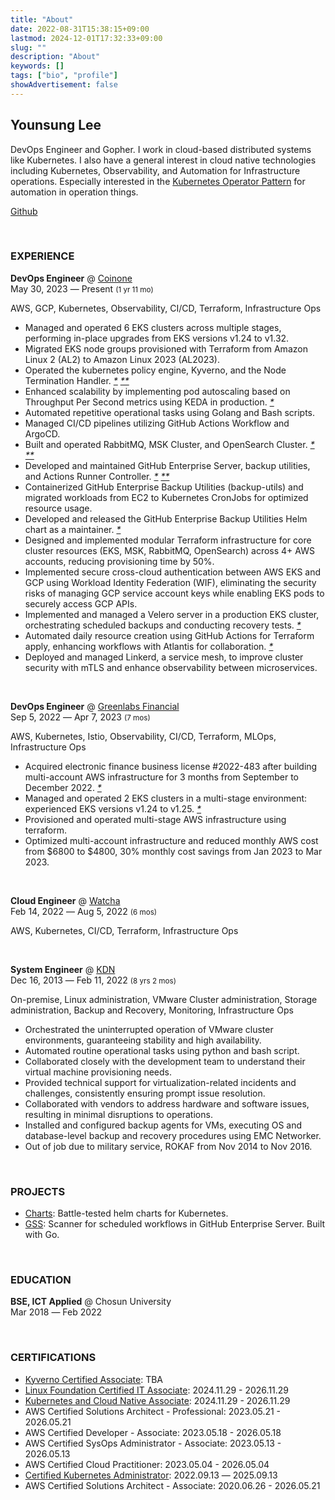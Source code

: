 ```yaml
---
title: "About"
date: 2022-08-31T15:38:15+09:00
lastmod: 2024-12-01T17:32:33+09:00
slug: ""
description: "About"
keywords: []
tags: ["bio", "profile"]
showAdvertisement: false
---
```


## Younsung Lee

DevOps Engineer and Gopher. I work in cloud-based distributed systems like Kubernetes. I also have a general interest in cloud native technologies including Kubernetes, Observability, and Automation for Infrastructure operations. Especially interested in the [Kubernetes Operator Pattern](https://kubernetes.io/docs/concepts/extend-kubernetes/operator/) for automation in operation things.

[Github](https://github.com/younsl)

&nbsp;

### EXPERIENCE

**DevOps Engineer** @ [Coinone](https://coinone.co.kr)  
May 30, 2023 ― Present <small>(1 yr 11 mo)</small>

AWS, GCP, Kubernetes, Observability, CI/CD, Terraform, Infrastructure Ops

- Managed and operated 6 EKS clusters across multiple stages, performing in-place upgrades from EKS versions v1.24 to v1.32.
- Migrated EKS node groups provisioned with Terraform from Amazon Linux 2 (AL2) to Amazon Linux 2023 (AL2023).
- Operated the kubernetes policy engine, Kyverno, and the Node Termination Handler. _[*](/blog/k8s/kyverno/) [**](/blog/nth/)_
- Enhanced scalability by implementing pod autoscaling based on Throughput Per Second metrics using KEDA in production. _[*](/blog/keda/)_
- Automated repetitive operational tasks using Golang and Bash scripts.
- Managed CI/CD pipelines utilizing GitHub Actions Workflow and ArgoCD.
- Built and operated RabbitMQ, MSK Cluster, and OpenSearch Cluster. _[*](/blog/kafka/) [**](/blog/elasticsearch-admin-guide/)_
- Developed and maintained GitHub Enterprise Server, backup utilities, and Actions Runner Controller. _[*](/blog/ghe-backup-utils/) [**](/blog/actions-runner-admin-guide/)_
- Containerized GitHub Enterprise Backup Utilities (backup-utils) and migrated workloads from EC2 to Kubernetes CronJobs for optimized resource usage.
- Developed and released the GitHub Enterprise Backup Utilities Helm chart as a maintainer. _[*](/charts/)_
- Designed and implemented modular Terraform infrastructure for core cluster resources (EKS, MSK, RabbitMQ, OpenSearch) across 4+ AWS accounts, reducing provisioning time by 50%.
- Implemented secure cross-cloud authentication between AWS EKS and GCP using Workload Identity Federation (WIF), eliminating the security risks of managing GCP service account keys while enabling EKS pods to securely access GCP APIs.
- Implemented and managed a Velero server in a production EKS cluster, orchestrating scheduled backups and conducting recovery tests. _[*](/blog/velero-irsa/)_
- Automated daily resource creation using GitHub Actions for Terraform apply, enhancing workflows with Atlantis for collaboration. _[*](/blog/atlantis/)_
- Deployed and managed Linkerd, a service mesh, to improve cluster security with mTLS and enhance observability between microservices.

&nbsp;

**DevOps Engineer** @ [Greenlabs Financial](https://seedglobal.co)  
Sep 5, 2022 ― Apr 7, 2023 <small>(7 mos)</small>

AWS, Kubernetes, Istio, Observability, CI/CD, Terraform, MLOps, Infrastructure Ops

- Acquired electronic finance business license #2022-483 after building multi-account AWS infrastructure for 3 months from September to December 2022. _[*](https://www.fsc.go.kr/po040200/79214?srchCtgry=&curPage=&srchKey=&srchText=&srchBeginDt=&srchEndDt)_
- Managed and operated 2 EKS clusters in a multi-stage environment: experienced EKS versions v1.24 to v1.25. _[*](https://docs.aws.amazon.com/ko_kr/eks/latest/userguide/kubernetes-versions.html#kubernetes-release-calendar)_
- Provisioned and operated multi-stage AWS infrastructure using terraform.
- Optimized multi-account infrastructure and reduced monthly AWS cost from $6800 to $4800, 30% monthly cost savings from Jan 2023 to Mar 2023.

&nbsp;

**Cloud Engineer** @ [Watcha](https://watcha.team)  
Feb 14, 2022 ― Aug 5, 2022 <small>(6 mos)</small>

AWS, Kubernetes, CI/CD, Terraform, Infrastructure Ops

&nbsp;

**System Engineer** @ [KDN](https://kdn.com)  
Dec 16, 2013 ― Feb 11, 2022 <small>(8 yrs 2 mos)</small>

On-premise, Linux administration, VMware Cluster administration, Storage administration, Backup and Recovery, Monitoring, Infrastructure Ops

- Orchestrated the uninterrupted operation of VMware cluster environments, guaranteeing stability and high availability.
- Automated routine operational tasks using python and bash script.
- Collaborated closely with the development team to understand their virtual machine provisioning needs.
- Provided technical support for virtualization-related incidents and challenges, consistently ensuring prompt issue resolution.
- Collaborated with vendors to address hardware and software issues, resulting in minimal disruptions to operations.
- Installed and configured backup agents for VMs, executing OS and database-level backup and recovery procedures using EMC Networker.
- Out of job due to military service, ROKAF from Nov 2014 to Nov 2016.

&nbsp;

### PROJECTS

- [Charts](/charts/): Battle-tested helm charts for Kubernetes.
- [GSS](https://github.com/younsl/gss): Scanner for scheduled workflows in GitHub Enterprise Server. Built with Go.

&nbsp;

### EDUCATION

**BSE, ICT Applied** @ Chosun University  
Mar 2018 ― Feb 2022

<!-- GPA: 4.09 / 4.5 -->

&nbsp;

### CERTIFICATIONS

- [Kyverno Certified Associate][KCA]: TBA
- [Linux Foundation Certified IT Associate][LFCA]: 2024.11.29 - 2026.11.29
- [Kubernetes and Cloud Native Associate][KCNA]: 2024.11.29 - 2026.11.29
- AWS Certified Solutions Architect - Professional: 2023.05.21 - 2026.05.21
- AWS Certified Developer - Associate: 2023.05.18 - 2026.05.18
- AWS Certified SysOps Administrator - Associate: 2023.05.13 - 2026.05.13
- AWS Certified Cloud Practitioner: 2023.05.04 - 2026.05.04
- [Certified Kubernetes Administrator][CKA]: 2022.09.13 ― 2025.09.13
- AWS Certified Solutions Architect - Associate: 2020.06.26 - 2026.05.21

[KCA]: https://training.linuxfoundation.org/certification/kyverno-certified-associate-kca/
[LFCA]: https://training.linuxfoundation.org/certification/certified-it-associate/
[KCNA]: https://training.linuxfoundation.org/certification/kubernetes-cloud-native-associate/
[CKA]: https://training.linuxfoundation.org/certification/certified-kubernetes-administrator-cka/